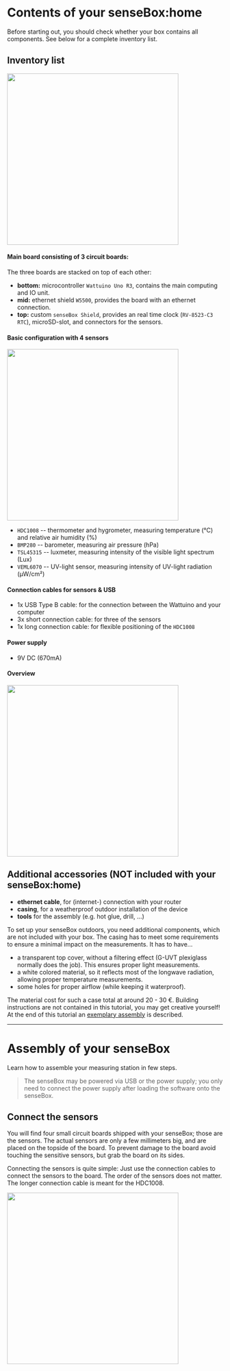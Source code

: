# Contents of your senseBox:home
Before starting out, you should check whether your box contains all components. See below for a complete inventory list.

## Inventory list

<img src="https://raw.githubusercontent.com/sensebox/resources/master/images/home/sensebox_home_platinen.jpg" align="center" width="400"/>

#### Main board consisting of 3 circuit boards:

The three boards are stacked on top of each other:
- **bottom:** microcontroller `Wattuino Uno R3`, contains the main computing and IO unit.
- **mid:** ethernet shield `W5500`, provides the board with an ethernet connection.
- **top:** custom `senseBox Shield`, provides an real time clock (`RV-8523-C3 RTC`), microSD-slot, and connectors for the sensors.

#### Basic configuration with 4 sensors

<img src="https://raw.githubusercontent.com/sensebox/resources/master/images/home/sensebox_home_sensoren.jpg" align="center" width="400"/>

- `HDC1008`  -- thermometer and hygrometer, measuring temperature (°C) and relative air humidity (%)
- `BMP280`   -- barometer, measuring air pressure (hPa)
- `TSL45315` -- luxmeter, measuring intensity of the visible light spectrum (Lux)
- `VEML6070` -- UV-light sensor, measuring intensity of UV-light radiation (μW/cm²)

#### Connection cables for sensors & USB

- 1x USB Type B cable: for the connection between the Wattuino and your computer
- 3x short connection cable: for three of the sensors
- 1x long connection cable: for flexible positioning of the `HDC1008`

#### Power supply

- 9V DC (670mA)

#### Overview

<img src="https://raw.githubusercontent.com/sensebox/resources/master/images/home/sensebox_home_alles.jpg" align="center" width="400"/>

## Additional accessories (NOT included with your senseBox:home)

- **ethernet cable**, for (internet-) connection with your router
- **casing**, for a weatherproof outdoor installation of the device
- **tools** for the assembly (e.g. hot glue, drill, ...)

To set up your senseBox outdoors, you need additional components, which are not included with your box.
The casing has to meet some requirements to ensure a minimal impact on the measurements. It has to have...

- a transparent top cover, without a filtering effect (G-UVT plexiglass normally does the job). This ensures proper light measurements.
- a white colored material, so it reflects most of the longwave radiation, allowing proper temperature measurements.
- some holes for proper airflow (while keeping it waterproof).

The material cost for such a case total at around 20 - 30 €. Building instructions are not contained in this tutorial, you may get creative yourself! At the end of this tutorial an [exemplary assembly](aufbau04_anwendung.html) is described.

---

# Assembly of your senseBox
Learn how to assemble your measuring station in few steps.

> The senseBox may be powered via USB or the power supply; you only need to connect the power supply after loading the software onto the senseBox.

## Connect the sensors
You will find four small circuit boards shipped with your senseBox; those are the sensors.
The actual sensors are only a few millimeters big, and are placed on the topside of the board.
To prevent damage to the board avoid touching the sensitive sensors, but grab the board on its sides.

Connecting the sensors is quite simple: Just use the connection cables to connect the sensors to the board.
The order of the sensors does not matter. The longer connection cable is meant for the HDC1008.

<img src="https://raw.githubusercontent.com/sensebox/resources/master/images/home/02_connection.png" align="center" width="400"/>
